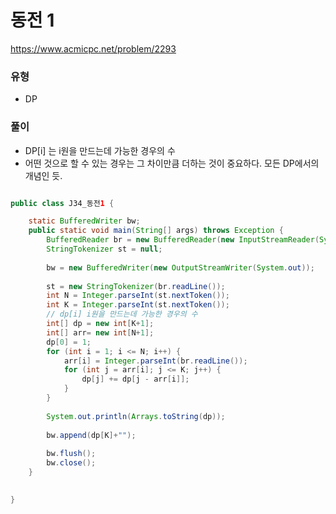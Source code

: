 # 동전 1 
https://www.acmicpc.net/problem/2293

### 유형
- DP

### 풀이
- DP[i] 는 i원을 만드는데 가능한 경우의 수
- 어떤 것으로 할 수 있는 경우는 그 차이만큼 더하는 것이 중요하다. 모든 DP에서의 개념인 듯.
```java

public class J34_동전1 {

	static BufferedWriter bw;
	public static void main(String[] args) throws Exception {
		BufferedReader br = new BufferedReader(new InputStreamReader(System.in));
		StringTokenizer st = null;
		
		bw = new BufferedWriter(new OutputStreamWriter(System.out));
		
		st = new StringTokenizer(br.readLine());
		int N = Integer.parseInt(st.nextToken());
		int K = Integer.parseInt(st.nextToken());
		// dp[i] i원을 만드는데 가능한 경우의 수
		int[] dp = new int[K+1];
		int[] arr= new int[N+1];
		dp[0] = 1;
		for (int i = 1; i <= N; i++) {
			arr[i] = Integer.parseInt(br.readLine());
			for (int j = arr[i]; j <= K; j++) {
				dp[j] += dp[j - arr[i]];
			}
		}
		
		System.out.println(Arrays.toString(dp));
		
		bw.append(dp[K]+"");
		
		bw.flush();
		bw.close();
	}
	

}

```